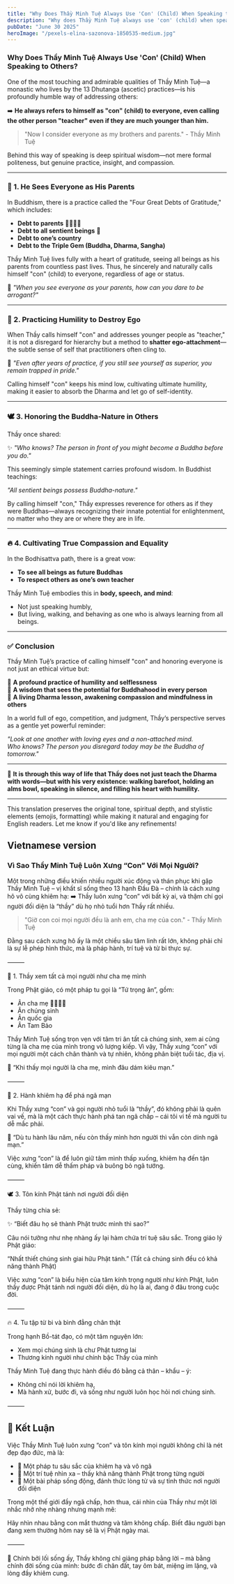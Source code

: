 ```yaml
---
title: "Why Does Thầy Minh Tuệ Always Use 'Con' (Child) When Speaking to Others?"
description: "Why does Thầy Minh Tuệ always use 'con' (child) when speaking to others? even calling the other person 'teacher' even if they are much younger than him. Now I consider everyone as my brothers and parents. A reflection on the profound spiritual wisdom behind this humble practice."
pubDate: "June 30 2025"
heroImage: "/pexels-elina-sazonova-1850535-medium.jpg"
---
```


### **Why Does Thầy Minh Tuệ Always Use 'Con' (Child) When Speaking to Others?**

One of the most touching and admirable qualities of Thầy Minh Tuệ—a monastic who lives by the 13 Dhutanga (ascetic) practices—is his profoundly humble way of addressing others:

➡️ **He always refers to himself as "con" (child) to everyone, even calling the other person "teacher" even if they are much younger than him.**

> "Now I consider everyone as my brothers and parents." - Thầy Minh Tuệ

Behind this way of speaking is deep spiritual wisdom—not mere formal politeness, but genuine practice, insight, and compassion.

---

### **🌿 1. He Sees Everyone as His Parents**

In Buddhism, there is a practice called the "Four Great Debts of Gratitude," which includes:

- **Debt to parents** 👨‍👩‍👧‍👦
- **Debt to all sentient beings** 👤
- **Debt to one’s country**
- **Debt to the Triple Gem (Buddha, Dharma, Sangha)**

Thầy Minh Tuệ lives fully with a heart of gratitude, seeing all beings as his parents from countless past lives. Thus, he sincerely and naturally calls himself "con" (child) to everyone, regardless of age or status.

🙏 _"When you see everyone as your parents, how can you dare to be arrogant?"_

---

### **💎 2. Practicing Humility to Destroy Ego**

When Thầy calls himself "con" and addresses younger people as "teacher," it is not a disregard for hierarchy but a method to **shatter ego-attachment**—the subtle sense of self that practitioners often cling to.

🧘 _"Even after years of practice, if you still see yourself as superior, you remain trapped in pride."_

Calling himself "con" keeps his mind low, cultivating ultimate humility, making it easier to absorb the Dharma and let go of self-identity.

---

### **🕊️ 3. Honoring the Buddha-Nature in Others**

Thầy once shared:

✨ _"Who knows? The person in front of you might become a Buddha before you do."_

This seemingly simple statement carries profound wisdom. In Buddhist teachings:

_"All sentient beings possess Buddha-nature."_

By calling himself "con," Thầy expresses reverence for others as if they were Buddhas—always recognizing their innate potential for enlightenment, no matter who they are or where they are in life.

---

### **🔥 4. Cultivating True Compassion and Equality**

In the Bodhisattva path, there is a great vow:

- **To see all beings as future Buddhas**
- **To respect others as one’s own teacher**

Thầy Minh Tuệ embodies this in **body, speech, and mind**:

- Not just speaking humbly,
- But living, walking, and behaving as one who is always learning from all beings.

---

### **✅ Conclusion**

Thầy Minh Tuệ’s practice of calling himself "con" and honoring everyone is not just an ethical virtue but:

🌱 **A profound practice of humility and selflessness**  
🌱 **A wisdom that sees the potential for Buddhahood in every person**  
🌱 **A living Dharma lesson, awakening compassion and mindfulness in others**

In a world full of ego, competition, and judgment, Thầy’s perspective serves as a gentle yet powerful reminder:

_"Look at one another with loving eyes and a non-attached mind.  
Who knows? The person you disregard today may be the Buddha of tomorrow."_

---

📿 **It is through this way of life that Thầy does not just teach the Dharma with words—but with his very existence: walking barefoot, holding an alms bowl, speaking in silence, and filling his heart with humility.**

---

This translation preserves the original tone, spiritual depth, and stylistic elements (emojis, formatting) while making it natural and engaging for English readers. Let me know if you'd like any refinements!

## Vietnamese version

### Vì Sao Thầy Minh Tuệ Luôn Xưng “Con” Với Mọi Người?

Một trong những điều khiến nhiều người xúc động và thán phục khi gặp Thầy Minh Tuệ – vị khất sĩ sống theo 13 hạnh Đầu Đà – chính là cách xưng hô vô cùng khiêm hạ:
➡️ Thầy luôn xưng “con” với bất kỳ ai, và thậm chí gọi người đối diện là “thầy” dù họ nhỏ tuổi hơn Thầy rất nhiều.

> "Giờ con coi mọi người đều là anh em, cha mẹ của con." - Thầy Minh Tuệ

Đằng sau cách xưng hô ấy là một chiều sâu tâm linh rất lớn, không phải chỉ là sự lễ phép hình thức, mà là pháp hành, trí tuệ và từ bi thực sự.

⸻

🌿 1. Thầy xem tất cả mọi người như cha mẹ mình

Trong Phật giáo, có một pháp tu gọi là “Tứ trọng ân”, gồm:

- Ân cha mẹ 👨‍👩‍👧‍👦
- Ân chúng sinh
- Ân quốc gia
- Ân Tam Bảo

Thầy Minh Tuệ sống trọn vẹn với tâm tri ân tất cả chúng sinh, xem ai cũng từng là cha mẹ của mình trong vô lượng kiếp. Vì vậy, Thầy xưng “con” với mọi người một cách chân thành và tự nhiên, không phân biệt tuổi tác, địa vị.

🙏 “Khi thấy mọi người là cha mẹ, mình đâu dám kiêu mạn.”

⸻

💎 2. Hành khiêm hạ để phá ngã mạn

Khi Thầy xưng “con” và gọi người nhỏ tuổi là “thầy”, đó không phải là quên vai vế, mà là một cách thực hành phá tan ngã chấp – cái tôi vi tế mà người tu dễ mắc phải.

🧘 “Dù tu hành lâu năm, nếu còn thấy mình hơn người thì vẫn còn dính ngã mạn.”

Việc xưng “con” là để luôn giữ tâm mình thấp xuống, khiêm hạ đến tận cùng, khiến tâm dễ thấm pháp và buông bỏ ngã tướng.

⸻

🕊️ 3. Tôn kính Phật tánh nơi người đối diện

Thầy từng chia sẻ:

✨ “Biết đâu họ sẽ thành Phật trước mình thì sao?”

Câu nói tưởng như nhẹ nhàng ấy lại hàm chứa trí tuệ sâu sắc. Trong giáo lý Phật giáo:

“Nhất thiết chúng sinh giai hữu Phật tánh.”
(Tất cả chúng sinh đều có khả năng thành Phật)

Việc xưng “con” là biểu hiện của tâm kính trọng người như kính Phật, luôn thấy được Phật tánh nơi người đối diện, dù họ là ai, đang ở đâu trong cuộc đời.

⸻

🔥 4. Tu tập từ bi và bình đẳng chân thật

Trong hạnh Bồ-tát đạo, có một tâm nguyện lớn:

- Xem mọi chúng sinh là chư Phật tương lai
- Thương kính người như chính bậc Thầy của mình

Thầy Minh Tuệ đang thực hành điều đó bằng cả thân – khẩu – ý:

- Không chỉ nói lời khiêm hạ,
- Mà hành xử, bước đi, và sống như người luôn học hỏi nơi chúng sinh.

⸻

## 🌲 Kết Luận

Việc Thầy Minh Tuệ luôn xưng “con” và tôn kính mọi người không chỉ là nét đẹp đạo đức, mà là:

- 🌱 Một pháp tu sâu sắc của khiêm hạ và vô ngã
- 🌱 Một trí tuệ nhìn xa – thấy khả năng thành Phật trong từng người
- 🌱 Một bài pháp sống động, đánh thức lòng từ và sự tỉnh thức nơi người đối diện

Trong một thế giới đầy ngã chấp, hơn thua, cái nhìn của Thầy như một lời nhắc nhở nhẹ nhàng nhưng mạnh mẽ:

Hãy nhìn nhau bằng con mắt thương và tâm không chấp.
Biết đâu người bạn đang xem thường hôm nay sẽ là vị Phật ngày mai.

⸻

🌳 Chính bởi lối sống ấy, Thầy không chỉ giảng pháp bằng lời – mà bằng chính đời sống của mình: bước đi chân đất, tay ôm bát, miệng im lặng, và lòng đầy khiêm cung.
